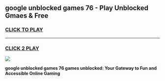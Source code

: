 
## google unblocked games 76 - Play Unblocked Gmaes & Free
<h3>
<a href="https://premium.freeplayer.one?title=google_unblocked_games_76&ref=20F">CLICK TO PLAY</a></h3>
<hr>

<h3>
<a href="https://premium.freeplayer.one?title=google_unblocked_games_76&ref=20F">CLICK 2 PLAY</a>
  
</h3>

<a href="https://premium.freeplayer.one?title=google_unblocked_games_76&ref=20F/"><img src="https://clearcache.store/games.png"></a>


**google unblocked games 76 games unblocked: Your Gateway to Fun and Accessible Online Gaming**
